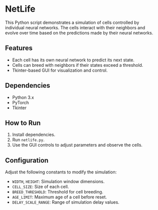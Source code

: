 # NetLife

This Python script demonstrates a simulation of cells controlled by individual neural networks. The cells interact with their neighbors and evolve over time based on the predictions made by their neural networks.

## Features

- Each cell has its own neural network to predict its next state.
- Cells can breed with neighbors if their states exceed a threshold.
- Tkinter-based GUI for visualization and control.

## Dependencies

- Python 3.x
- PyTorch
- Tkinter

## How to Run

1. Install dependencies.
2. Run `netlife.py`.
3. Use the GUI controls to adjust parameters and observe the cells.

## Configuration

Adjust the following constants to modify the simulation:

- `WIDTH`, `HEIGHT`: Simulation window dimensions.
- `CELL_SIZE`: Size of each cell.
- `BREED_THRESHOLD`: Threshold for cell breeding.
- `AGE_LIMIT`: Maximum age of a cell before reset.
- `DELAY_SCALE_RANGE`: Range of simulation delay values.
